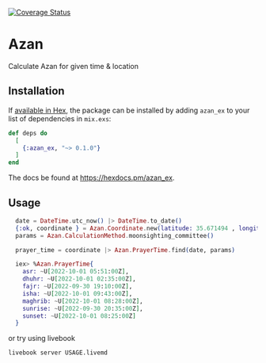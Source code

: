 [![Coverage Status](https://coveralls.io/repos/github/drselump14/azan_ex/badge.svg?branch=feature/add_livebook_usage)](https://coveralls.io/github/drselump14/azan_ex?branch=feature/add_livebook_usage)

# Azan

Calculate Azan for given time & location

## Installation

If [available in Hex](https://hex.pm/docs/publish), the package can be installed
by adding `azan_ex` to your list of dependencies in `mix.exs`:

```elixir
def deps do
  [
    {:azan_ex, "~> 0.1.0"}
  ]
end
```

The docs be found at <https://hexdocs.pm/azan_ex>.

## Usage

```elixir
  date = DateTime.utc_now() |> DateTime.to_date()
  {:ok, coordinate } = Azan.Coordinate.new(latitude: 35.671494 , longitude: 139.901810)
  params = Azan.CalculationMethod.moonsighting_committee()

  prayer_time = coordinate |> Azan.PrayerTime.find(date, params)

  iex> %Azan.PrayerTime{
    asr: ~U[2022-10-01 05:51:00Z],
    dhuhr: ~U[2022-10-01 02:35:00Z],
    fajr: ~U[2022-09-30 19:10:00Z],
    isha: ~U[2022-10-01 09:43:00Z],
    maghrib: ~U[2022-10-01 08:28:00Z],
    sunrise: ~U[2022-09-30 20:35:00Z],
    sunset: ~U[2022-10-01 08:25:00Z]
  }
```

or try using livebook

```bash
livebook server USAGE.livemd
```
